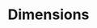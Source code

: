---
layout: default
bigquery: https://console.cloud.google.com/bigquery?p=covid-19-dimensions-ai&page=table&d=data&t=publications
contributors: Digital Science, https://www.digital-science.com/
cost: Free for personal, non-commercial use.
description: Dimensions contains more than 100 million publications, ranging from
  articles published in scholarly journals, books and book chapters, to preprints
  and conference proceedings. All publications are contextualized with linked data
  sets, funding, publications, patents, clinical trials, and policy documents. You
  can also view associated categories, funders, institutions, and researcher profiles.
documentation: https://docs.dimensions.ai/bigquery/index.html
last_edit: Mon, 04 Apr 2022 19:04:00 GMT
location: https://www.dimensions.ai/products/free/
maintained_by: Digital Science, https://www.digital-science.com/
schema_fields: '[''category_hra'', ''funder_orgs'', ''funder_org_state_codes'', ''research_org_state_codes'',
  ''open_access_categories'', ''research_orgs'', ''grant_number'', ''address'', ''associated_publication_pmid'',
  ''category_icrp_cso'', ''end_date'', ''current_assignee'', ''granted_date'', ''family_count'',
  ''doi'', ''funder_org_cities'', ''assignee_orgs'', ''citation_string'', ''date_inserted'',
  ''publication_year'', ''editors'', ''status'', ''category_uoa'', ''metrics'', ''funding_cad'',
  ''date_normal'', ''external_ids'', ''established'', ''labels'', ''conditions'',
  ''type'', ''acronyms'', ''book_series_title'', ''funding_eur'', ''priority_date'',
  ''id'', ''supporting_grant_ids'', ''pages'', ''types'', ''research_org_cities'',
  ''isbn'', ''links'', ''research_org_country_names'', ''funding_usd'', ''repository_name'',
  ''year'', ''brief_title'', ''funding_gbp'', ''pmcid'', ''pmid'', ''journal'', ''phase'',
  ''investigators'', ''funding_nzd'', ''jurisdiction'', ''resulting_publication_ids'',
  ''category_rcdc'', ''acronym'', ''category_hrcs_hc'', ''created_date'', ''reference_ids'',
  ''book_title'', ''expiration_date'', ''categories'', ''researcher_ids'', ''category_hrcs_rac'',
  ''funder_org_acronyms'', ''legal_status'', ''open_access_categories_v2'', ''citations'',
  ''legal_events'', ''cpc'', ''conference'', ''category_bra'', ''funding_jpy'', ''funding_cny'',
  ''associated_publication_arxiv_id'', ''funding_currency'', ''relationships'', ''subtitles'',
  ''patent_ids'', ''description'', ''funding_aud'', ''foa_number'', ''eisbn'', ''mesh_headings'',
  ''filing_date'', ''original_assignee'', ''funder_org'', ''expiration_year'', ''interventions'',
  ''date_modified'', ''inventor_names'', ''associated_publication_id'', ''funding_details'',
  ''email_address'', ''application_number'', ''granted_year'', ''license'', ''arxiv_id'',
  ''research_org_countries'', ''research_org_city_names'', ''aliases'', ''category_for'',
  ''original_assignee_countries'', ''citations_count'', ''repository_id'', ''volume'',
  ''family_id'', ''ipcr'', ''name'', ''original_assignee_orgs'', ''issue'', ''family_members_ids'',
  ''publisher'', ''mesh_terms'', ''publication_ids'', ''linkout'', ''end_year'', ''acknowledgements'',
  ''altmetrics'', ''category_icrp_ct'', ''original_title'', ''clinical_trial_ids'',
  ''journal_lists'', ''date_print'', ''filing_status'', ''original_abstract'', ''concepts'',
  ''category_sdg'', ''abstract'', ''priority_year'', ''date_imported_gbq'', ''cited_by_ids'',
  ''funding_chf'', ''kind'', ''associated_publication_doi'', ''proceedings_title'',
  ''filing_year'', ''wikipedia_url'', ''language'', ''active_years'', ''repository_url'',
  ''source_id'', ''registry'', ''current_assignee_orgs'', ''date'', ''current_assignee_countries'',
  ''date_online'', ''research_org_state_names'', ''authors'', ''start_date'', ''start_year'',
  ''resulting_publication_doi'', ''gender'', ''publication_date'', ''title'', ''organisation_details'',
  ''funding_amount'', ''embargo_date'', ''assignee_countries'', ''funder_countries'',
  ''funder_org_countries'', ''parent_id'', ''associated_grant_ids'']'
shortname: dimensions
tags:
- scholarly literature
- patents
- funding
- clinical trials
- academic profiles
terms_of_use: 'Use of both the Dimensions COVID-19 dataset and full Dimensions dataset
  are subject to the Dimensions Terms of use: https://www.dimensions.ai/policies-terms-legal '
title: Dimensions
uuid: dcff88bd-fe6b-4fdb-8159-809bf9d7bc1c
---
